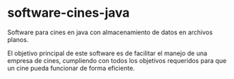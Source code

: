 # software-cines-java
Software para cines en java con almacenamiento de datos en archivos planos.

El objetivo principal de este software es de facilitar el manejo de una empresa de cines, cumpliendo con todos los objetivos requeridos para que un cine pueda funcionar de forma eficiente.
